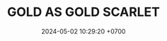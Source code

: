 ---
layout: teamCard
permalink: /team/:title.html
categories: LA2024JN LIN1 LIN LIN2 LIN3 LIN7 LIN8
maincover: /assets/logos/BDLF.png
puntosLJMAYO24:
date: 2024-05-02 10:29:20 +0700
title: GOLD AS GOLD SCARLET
tag: johto042024
color: black
puntosLJ202404: 12
grupo: sur
background: '#F16C38'
cover: /assets/ver.png
team: GOLD AS GOLD SCARLET
ID: GOLD S
status: <i class="fa-soLINNd fa-check"></i>
#PARTIDO 1
j1: RONDA 1
p1: GOLD S
pp1: HGSS
r1: 
bg1: rock
rr1: 
#PARTIDO 2
j2: RONDA 2
p2: GOLD S
pp2: RN
bg2: rock
r2: 
rr2: 
#PARTIDO 3
j3: RONDA 3
p3: TSF
pp3: GOLD S
bg3: rock
r3: 
rr3:
#PARTIDO 4
j4: RONDA 4
p4: BNT
pp4: GOLD S
bg4: rock
r4: 
rr4:
#PARTIDO 5
j5: RONDA 5
p5: GOD O
pp5: GOLD S
bg5: rock
r5: 
rr5:
#PARTIDO 6
j6: RONDA 6
p6: HGHG
pp6: GOLD S
bg6: rock
r6: 
rr6:
#PARTIDO 7
j7: RONDA 7
p7:  GOLD S
pp7: P1
bg7: rock
r7: 
rr7: 
#PARTIDO 8
j8: RONDA 8
p8:  GOLD S
pp8: SSI 
bg8: rock
rr8: 
r8: 
#PARTIDO 9
j9: RONDA 9
p9: IL
pp9: GOLD S
bg9: rock
r9: 
rr9:  
#PARTIDO 10
j10: RONDA 10
p10: GOD G
pp10: GOLD S
bg10: rock
r10: 
rr10:
#PARTIDO 11
j11: RONDA 11
p11: GOLD V
pp11: GOLD S
bg11: rock
r11: 
rr11:
stream: <i class="fa-brands fa-twitch text-white"></i>
dia: 20
hora: '22:10'
---